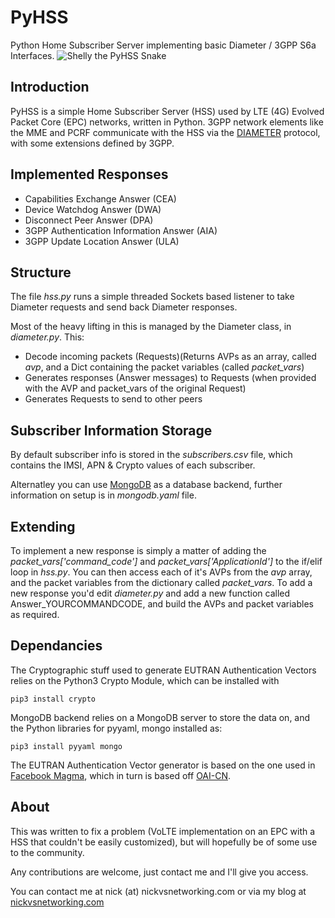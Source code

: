 # PyHSS

Python Home Subscriber Server implementing basic Diameter / 3GPP S6a Interfaces.
![Shelly the PyHSS Snake](https://gitlab.com/nickvsnetworking/pyhss/raw/master/lib/shelly.png)

## Introduction
PyHSS is a simple Home Subscriber Server (HSS) used by LTE (4G) Evolved Packet Core (EPC) networks, written in Python.
3GPP network elements like the MME and PCRF communicate with the HSS via the [DIAMETER](https://tools.ietf.org/html/rfc6733) protocol, with some extensions defined by 3GPP.

## Implemented Responses 
 * Capabilities Exchange Answer (CEA)
 * Device Watchdog Answer (DWA)
 * Disconnect Peer Answer (DPA)
 * 3GPP Authentication Information Answer (AIA)
 * 3GPP Update Location Answer (ULA)

 
## Structure
The file *hss.py* runs a simple threaded Sockets based listener to take Diameter requests and send back Diameter responses.

Most of the heavy lifting in this is managed by the Diameter class, in *diameter.py*. This:
 * Decode incoming packets (Requests)(Returns AVPs as an array, called *avp*, and a Dict containing the packet variables (called *packet_vars*)
 * Generates responses (Answer messages) to Requests (when provided with the AVP and packet_vars of the original Request)
 * Generates Requests to send to other peers
 

 
## Subscriber Information Storage
By default subscriber info is stored in the *subscribers.csv* file, which contains the IMSI, APN & Crypto values of each subscriber.

Alternatley you can use [MongoDB](https://www.mongodb.com/) as a database backend, further information on setup is in *mongodb.yaml* file.

 
## Extending
To implement a new response is simply a matter of adding the *packet_vars['command_code']* and *packet_vars['ApplicationId']* to the if/elif loop in *hss.py*.
You can then access each of it's AVPs from the *avp* array, and the packet variables from the dictionary called *packet_vars*.
To add a new response you'd edit *diameter.py* and add a new function called Answer_YOURCOMMANDCODE, and build the AVPs and packet variables as required.

## Dependancies 
The Cryptographic stuff used to generate EUTRAN Authentication Vectors relies on the Python3 Crypto Module, which can be installed with 
```
pip3 install crypto
```

MongoDB backend relies on a MongoDB server to store the data on, and the Python libraries for pyyaml, mongo installed as:
```
pip3 install pyyaml mongo
```

The EUTRAN Authentication Vector generator is based on the one used in [Facebook Magma](https://github.com/facebookincubator/magma), which in turn is based off [OAI-CN](https://github.com/OPENAIRINTERFACE/openair-cn).

## About
This was written to fix a problem (VoLTE implementation on an EPC with a HSS that couldn't be easily customized), but will hopefully be of some use to the community.

Any contributions are welcome, just contact me and I'll give you access.

You can contact me at nick (at) nickvsnetworking.com or via my blog at [nickvsnetworking.com](https://nickvsnetworking.com)
